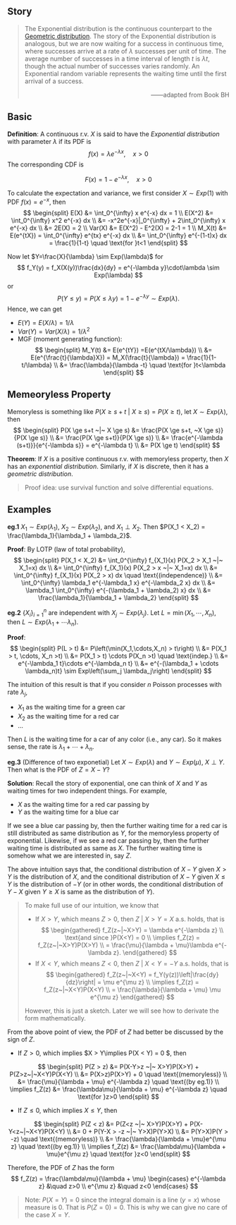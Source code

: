 
## Story

> The Exponential distribution is the continuous counterpart to the [Geometric distribution](file://./Geometric-Distribution.md). The story of the Exponential distribution is analogous, but we are now waiting for a success in continuous time, where successes arrive at a rate of $\lambda$ successes per unit of time. The average number of successes in a time interval of length $t$ is $\lambda t$, though the actual number of successes varies randomly. An Exponential random variable represents the waiting time until the first arrival of a success.
>
> <div style="text-align:right">——adapted from Book BH</div>

<!-- more -->

## Basic

**Definition**: A continuous r.v. $X$ is said to have the *Exponential distribution* with parameter $\lambda$ if its PDF is
$$
f(x) = \lambda e^{-\lambda x}, \quad x > 0
$$
The corresponding CDF is 

$$
F(x) = 1 - e^{-\lambda x}, \quad x > 0
$$

To calculate the expectation and variance, we first consider $X \sim Exp(1)$ with PDF $f(x) = e^{-x}$, then
$$
\begin{split}
E(X) &= \int_0^{\infty} x e^{-x} dx = 1  \\
E(X^2) &= \int_0^{\infty} x^2 e^{-x} dx \\
&= -x^2e^{-x}|_0^{\infty} + 2\int_0^{\infty} x e^{-x} dx \\
&= 2E(X) = 2 \\
Var(X) &= E(X^2) - E^2(X) = 2-1 = 1 \\
M_X(t) &= E(e^{tX}) = \int_0^{\infty} e^{tx} e^{-x} dx \\
&= \int_0^{\infty} e^{-(1-t)x} dx = \frac{1}{1-t} \quad \text{for }t<1
\end{split}
$$

Now let $Y=\frac{X}{\lambda} \sim Exp(\lambda)$ for 
$$
f_Y(y) = f_X(X(y))\frac{dx}{dy} = e^{-\lambda y}\cdot\lambda \sim Exp(\lambda)
$$
or
$$
P(Y\le y) = P(X\le \lambda y) = 1 - e^{-\lambda y} \sim Exp(\lambda).
$$
Hence, we can get

- $E(Y) = E(X/\lambda) = 1/\lambda$
- $Var(Y) = Var(X/\lambda) = 1/\lambda^2$
- MGF (moment generating function):
$$
\begin{split}
  M_Y(t) &= E(e^{tY}) =E(e^{tX/\lambda}) \\
	&= E(e^{\frac{t}{\lambda}X}) = M_X(\frac{t}{\lambda}) = \frac{1}{1-t/\lambda} \\
  &= \frac{\lambda}{\lambda -t} \quad \text{for }t<\lambda
  \end{split}
$$


## Memeoryless Property

Memoryless is something like $P(X \ge s+t ~|~ X \ge s) = P(X \ge t)$, let $X \sim Exp(\lambda)$, then
$$
\begin{split}
P(X \ge s+t ~|~ X \ge s) &= \frac{P(X \ge s+t, ~X \ge s)}{P(X \ge s)} \\
&= \frac{P(X \ge s+t)}{P(X \ge s)} \\
&= \frac{e^{-\lambda (s+t)}}{e^{-\lambda s}} = e^{-\lambda t} \\
&= P(X \ge t)
\end{split}
$$

**Theorem**: If $X$ is a positive continuous r.v. with memoryless property, then $X$ has an *exponential distribution*. Similarly, if $X$ is discrete, then it has a *geometric distribution*.

> Proof idea: use survival function and solve differential equations.

## Examples

**eg.1** $X_1 \sim Exp(\lambda_1), ~X_2 \sim Exp(\lambda_2)$, and $X_1 \perp X_2$. Then $P(X_1 < X_2) = \frac{\lambda_1}{\lambda_1 + \lambda_2}$.

**Proof**: By LOTP (law of total probability),
$$
\begin{split}
P(X_1 < X_2) &= \int_0^{\infty} f_{X_1}(x) P(X_2 > X_1 ~|~ X_1=x) dx \\
&= \int_0^{\infty} f_{X_1}(x) P(X_2 > x ~|~ X_1=x) dx \\
&= \int_0^{\infty} f_{X_1}(x) P(X_2 > x) dx \quad \text{(independence)} \\
&= \int_0^{\infty} \lambda_1 e^{-\lambda_1 x} e^{-\lambda_2 x} dx \\
&= \lambda_1 \int_0^{\infty} e^{-(\lambda_1 + \lambda_2) x} dx \\
&= \frac{\lambda_1}{\lambda_1 + \lambda_2}
\end{split}
$$

**eg.2** $\{X_i\}_{i=1}^n$ are independent with $X_j \sim Exp(\lambda_j)$. Let $L = \min(X_1, \cdots, X_n)$, then $L \sim Exp(\lambda_1 + \cdots \lambda_n)$.

**Proof**:
$$
\begin{split}
P(L > t) &= P\left(\min(X_1,\cdots,X_n) > t\right) \\
&= P(X_1 > t, \cdots, X_n >t) \\
&= P(X_1 > t) \cdots P(X_n >t) \quad \text{indep.} \\
&= e^{-\lambda_1 t}\cdots e^{-\lambda_n t} \\
&= e^{-(\lambda_1 + \cdots \lambda_n)t} \sim Exp\left(\sum_j \lambda_j\right)
\end{split}
$$

The intuition of this result is that if you consider $n$ Poisson processes with rate $\lambda_j$,
- $X_1$ as the waiting time for a green car
- $X_2$ as the waiting time for a red car
- ...

Then $L$ is the waiting time for a car of any color (i.e., any car). So it makes sense, the rate is $\lambda_1 + \cdots + \lambda_n$.

**eg.3** (Difference of two exponetial) Let $X \sim Exp(\lambda)$ and $Y \sim Exp(\mu)$, $X \perp Y$. Then what is the PDF of $Z=X-Y$?

**Solution**:
Recall the story of exponential, one can think of $X$ and $Y$ as waiting times for two independent things. For example,
- $X$ as the waiting time for a red car passing by
- $Y$ as the waiting time for a blue car

If we see a blue car passing by, then the further waiting time for a red car is still distributed as same distribution as $Y$, for the memoryless property of exponential. Likewise, if we see a red car passing by, then the further waiting time is distributed as same as $X$. The further waiting time is somehow what we are interested in, say $Z$.

The above intuition says that, the conditional distribution of $X-Y$ given $X > Y$ is the distribution of $X$, and the conditional distribution of $X-Y$ given $X \le Y$ is the distribution of $-Y$ (or in other words, the conditional distribution of $Y-X$ given $Y \ge X$ is same as the distribution of $Y$).

> To make full use of our intuition, we know that
> - If $X>Y$, which means $Z>0$, then $Z~|~X>Y = X$ a.s. holds, that is
> $$
> \begin{gathered}
> f_Z(z~|~X>Y) = \lambda e^{-\lambda z} \\
> \text{and since }P(X<Y) = 0 \\
> \implies f_Z(z) = f_Z(z~|~X>Y)P(X>Y) \\
> = \frac{\mu}{\lambda + \mu}\lambda e^{-\lambda z}.
> \end{gathered}
> $$
> - If $X < Y$, which means $Z < 0$, then $Z~|~X<Y = -Y$ a.s. holds, that is
> $$
> \begin{gathered}
> f_Z(z~|~X<Y) = f_Y(y(z))\left|\frac{dy}{dz}\right| = \mu e^{\mu z} \\
> \implies f_Z(z) = f_Z(z~|~X<Y)P(X<Y) \\
> = \frac{\lambda}{\lambda + \mu} \mu e^{\mu z}
> \end{gathered}
> $$
>
> However, this is just a sketch. Later we will see how to derivate the form mathematically.

From the above point of view, the PDF of $Z$ had better be discussed by the sign of $Z$. 

- If $Z > 0$, which implies $X > Y\implies P(X < Y) = 0 $, then 

$$
\begin{split}
P(Z > z) &= P(X-Y>z ~|~ X>Y)P(X>Y) + P(Z>z~|~X<Y)P(X<Y) \\
&= P(X>z)P(X>Y) + 0 \quad \text{(memoryless)} \\
&= \frac{\mu}{\lambda + \mu} e^{-\lambda z} \quad \text{(by eg.1)}  \\
\implies f_Z(z) &= \frac{\lambda\mu}{\lambda + \mu} e^{-\lambda z} \quad \text{for }z>0 
\end{split}
$$

- If $Z \le 0$, which implies $X \le Y$, then 

$$
\begin{split}
P(Z < z) &= P(Z<z ~|~ X>Y)P(X>Y) + P(X-Y<z~|~X<Y)P(X<Y) \\
&= 0 + P(Y-X > -z ~|~ Y>X)P(Y>X)  \\
&= P(Y>X)P(Y > -z) \quad \text{(memoryless)}  \\
&= \frac{\lambda}{\lambda + \mu}e^{\mu z} \quad \text{(by eg.1)} \\
\implies f_Z(z) &= \frac{\lambda\mu}{\lambda + \mu}e^{\mu z} \quad \text{for }z<0
\end{split}
$$

Therefore, the PDF of $Z$ has the form
$$
f_Z(z) = \frac{\lambda\mu}{\lambda + \mu} 
\begin{cases}
e^{-\lambda z} &\quad z>0 \\
e^{\mu z} &\quad z<0
\end{cases}
$$

> Note: $P(X=Y)=0$ since the integral domain is a line ($y=x$) whose measure is 0. That is $P(Z=0) = 0$. This is why we can give no care of the case $X=Y$.

